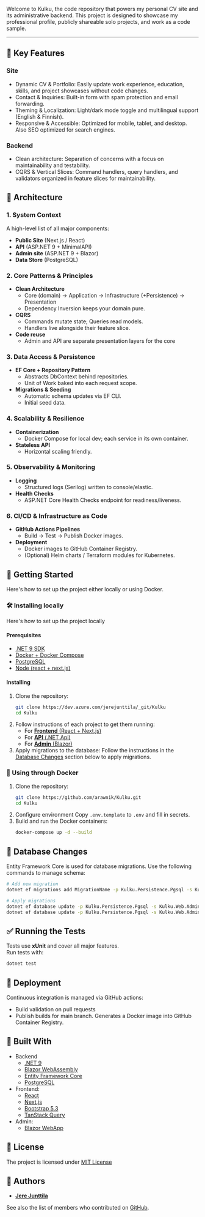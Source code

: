 ﻿Welcome to Kulku, the code repository that powers my personal CV site and its administrative backend.
This project is designed to showcase my professional profile, publicly shareable solo projects, and work as a code sample.

---


## 🌟 Key Features

### Site
- Dynamic CV & Portfolio: Easily update work experience, education, skills, and project showcases without code changes.
- Contact & Inquiries: Built-in form with spam protection and email forwarding.
- Theming & Localization: Light/dark mode toggle and multilingual support (English & Finnish).
- Responsive & Accessible: Optimized for mobile, tablet, and desktop. Also SEO optimized for search engines.

### Backend
- Clean architecture: Separation of concerns with a focus on maintainability and testability.
- CQRS & Vertical Slices: Command handlers, query handlers, and validators organized in feature slices for maintainability.


## 🧱 Architecture

### 1. System Context
A high-level list of all major components:
- **Public Site** (Next.js / React)
- **API** (ASP.NET 9 + MinimalAPI)
- **Admin site** (ASP.NET 9 + Blazor)
- **Data Store** (PostgreSQL)

### 2. Core Patterns & Principles
- **Clean Architecture**
  - Core (domain) -> Application -> Infrastructure (+Persistence) -> Presentation
  - Dependency Inversion keeps your domain pure.
- **CQRS**
  - Commands mutate state; Queries read models.
  - Handlers live alongside their feature slice.
- **Code reuse**
  - Admin and API are separate presentation layers for the core

### 3. Data Access & Persistence
- **EF Core + Repository Pattern**
  - Abstracts DbContext behind repositories.
  - Unit of Work baked into each request scope.
- **Migrations & Seeding**
  - Automatic schema updates via EF CLI.
  - Initial seed data.

### 4. Scalability & Resilience
- **Containerization**
  - Docker Compose for local dev; each service in its own container.
- **Stateless API**
  - Horizontal scaling friendly.

### 5. Observability & Monitoring
- **Logging**
  - Structured logs (Serilog) written to console/elastic.
- **Health Checks**
  - ASP.NET Core Health Checks endpoint for readiness/liveness.

### 6. CI/CD & Infrastructure as Code
- **GitHub Actions Pipelines**
  - Build → Test → Publish Docker images.
- **Deployment**
  - Docker images to GitHub Container Registry.
  - (Optional) Helm charts / Terraform modules for Kubernetes.

## 🚀 Getting Started

Here's how to set up the project either locally or using Docker.

### 🛠 Installing locally

Here's how to set up the project locally

#### Prerequisites
- [.NET 9 SDK](https://dotnet.microsoft.com/en-us/download)
- [Docker + Docker Compose](https://www.docker.com/)
- [PostgreSQL](https://www.postgresql.org/)
- [Node (react + next.js)](https://nodejs.org/en)

#### Installing
1. Clone the repository:
   ```bash
   git clone https://dev.azure.com/jerejunttila/_git/Kulku
   cd Kulku
   ```
2. Follow instructions of each project to get them running:
   - For [**Frontend** (React + Next.js)](src/Kulku.Web/kulku.web.client/README.md)
   - For [**API** (.NET Api)](src/Kulku.Web/Kulku.Web.Api/README.md)
   - For [**Admin** (Blazor)](src/Kulku.Web/Kulku.Web.Admin/README.md)
3. Apply migrations to the database:
   Follow the instructions in the [Database Changes](#-database-changes) section below to apply migrations.

### 🐳 Using through Docker

1. Clone the repository:
   ```bash
   git clone https://github.com/arawnik/Kulku.git
   cd Kulku
   ```
2. Configure environment
   Copy `.env.template` to `.env` and fill in secrets.
3. Build and run the Docker containers:
   ```bash
   docker-compose up -d --build
   ```


## 🧪 Database Changes

Entity Framework Core is used for database migrations. Use the following commands to manage schema:

```bash  
# Add new migration
dotnet ef migrations add MigrationName -p Kulku.Persistence.Pgsql -s Kulku.Web.Admin -context AppDbContext

# Apply migrations
dotnet ef database update -p Kulku.Persistence.Pgsql -s Kulku.Web.Admin -context AppDbContext
dotnet ef database update -p Kulku.Persistence.Pgsql -s Kulku.Web.Admin -context UserDbContext
```


## ✅ Running the Tests

Tests use **xUnit** and cover all major features.  
Run tests with:
```bash
dotnet test
```


## 🚀 Deployment

Continuous integration is managed via GitHub actions:

- Build validation on pull requests
- Publish builds for main branch. Generates a Docker image into GitHub Container Registry.


## 🧰 Built With

- Backend
  - [.NET 9](https://dotnet.microsoft.com/)
  - [Blazor WebAssembly](https://learn.microsoft.com/en-us/aspnet/core/blazor)
  - [Entity Framework Core](https://learn.microsoft.com/en-us/ef/core/)
  - [PostgreSQL](https://www.postgresql.org/)
- Frontend:
  - [React](https://react.dev/)
  - [Next.js](https://nextjs.org/)
  - [Bootstrap 5.3](https://getbootstrap.com/)
  - [TanStack Query](https://tanstack.com/query/latest)
- Admin:
  - [Blazor WebApp](https://learn.microsoft.com/en-us/aspnet/core/blazor)


## 📜 License

The project is licensed under [MIT License](LICENSE)


## 👤 Authors

- [**Jere Junttila**](https://jerejunttila.fi/)

See also the list of members who contributed on [GitHub](https://github.com/arawnik/Kulku/graphs/contributors).
